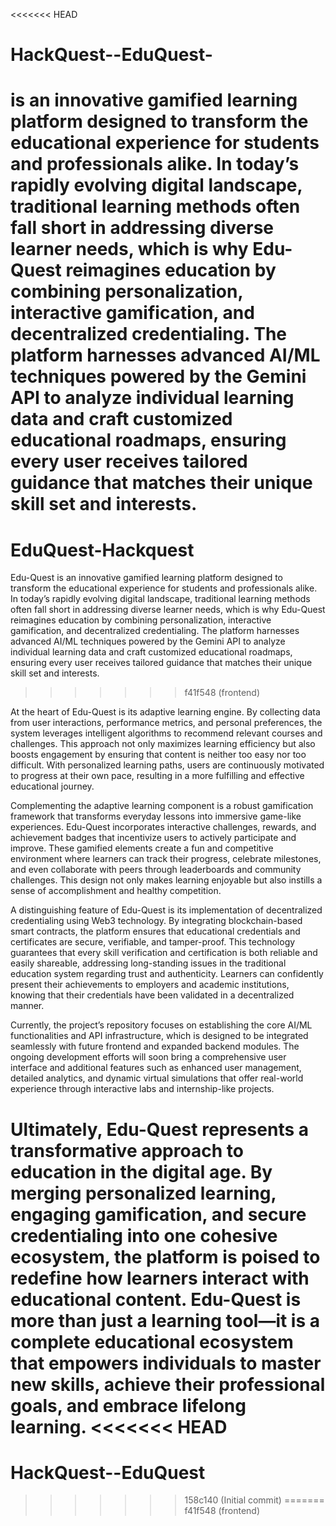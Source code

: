 <<<<<<< HEAD
# HackQuest--EduQuest-
is an innovative gamified learning platform designed to transform the educational experience for students and professionals alike. In today’s rapidly evolving digital landscape, traditional learning methods often fall short in addressing diverse learner needs, which is why Edu-Quest reimagines education by combining personalization, interactive gamification, and decentralized credentialing. The platform harnesses advanced AI/ML techniques powered by the Gemini API to analyze individual learning data and craft customized educational roadmaps, ensuring every user receives tailored guidance that matches their unique skill set and interests.
=======
# EduQuest-Hackquest
Edu-Quest is an innovative gamified learning platform designed to transform the educational experience for students and professionals alike. In today’s rapidly evolving digital landscape, traditional learning methods often fall short in addressing diverse learner needs, which is why Edu-Quest reimagines education by combining personalization, interactive gamification, and decentralized credentialing. The platform harnesses advanced AI/ML techniques powered by the Gemini API to analyze individual learning data and craft customized educational roadmaps, ensuring every user receives tailored guidance that matches their unique skill set and interests.
>>>>>>> f41f548 (frontend)

At the heart of Edu-Quest is its adaptive learning engine. By collecting data from user interactions, performance metrics, and personal preferences, the system leverages intelligent algorithms to recommend relevant courses and challenges. This approach not only maximizes learning efficiency but also boosts engagement by ensuring that content is neither too easy nor too difficult. With personalized learning paths, users are continuously motivated to progress at their own pace, resulting in a more fulfilling and effective educational journey.

Complementing the adaptive learning component is a robust gamification framework that transforms everyday lessons into immersive game-like experiences. Edu-Quest incorporates interactive challenges, rewards, and achievement badges that incentivize users to actively participate and improve. These gamified elements create a fun and competitive environment where learners can track their progress, celebrate milestones, and even collaborate with peers through leaderboards and community challenges. This design not only makes learning enjoyable but also instills a sense of accomplishment and healthy competition.

A distinguishing feature of Edu-Quest is its implementation of decentralized credentialing using Web3 technology. By integrating blockchain-based smart contracts, the platform ensures that educational credentials and certificates are secure, verifiable, and tamper-proof. This technology guarantees that every skill verification and certification is both reliable and easily shareable, addressing long-standing issues in the traditional education system regarding trust and authenticity. Learners can confidently present their achievements to employers and academic institutions, knowing that their credentials have been validated in a decentralized manner.

Currently, the project’s repository focuses on establishing the core AI/ML functionalities and API infrastructure, which is designed to be integrated seamlessly with future frontend and expanded backend modules. The ongoing development efforts will soon bring a comprehensive user interface and additional features such as enhanced user management, detailed analytics, and dynamic virtual simulations that offer real-world experience through interactive labs and internship-like projects.

Ultimately, Edu-Quest represents a transformative approach to education in the digital age. By merging personalized learning, engaging gamification, and secure credentialing into one cohesive ecosystem, the platform is poised to redefine how learners interact with educational content. Edu-Quest is more than just a learning tool—it is a complete educational ecosystem that empowers individuals to master new skills, achieve their professional goals, and embrace lifelong learning.
<<<<<<< HEAD
=======
# HackQuest--EduQuest
>>>>>>> 158c140 (Initial commit)
=======
>>>>>>> f41f548 (frontend)
